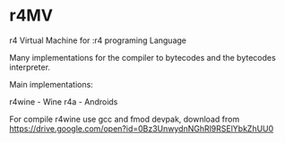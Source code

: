 # r4MV

r4 Virtual Machine for :r4 programing Language

Many implementations for the compiler to bytecodes and the bytecodes interpreter.

Main implementations:

r4wine - Wine
r4a - Androids

For compile r4wine use gcc and fmod devpak, download from
https://drive.google.com/open?id=0Bz3UnwydnNGhRl9RSElYbkZhUU0


